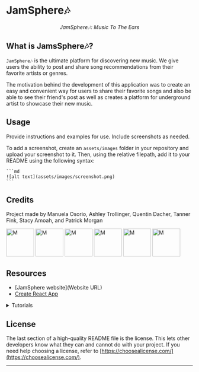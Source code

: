# JamSphere🎶
<p align="center">
  <i align="center"> JamSphere🎶: Music To The Ears </i>
</p>

## What is JamsSphere🎶?

`JamSphere🎶` is the ultimate platform for discovering new music. We give users the ability to post and share song recommendations from their favorite artists or genres.

The motivation behind the development of this application was to create an easy and convenient way for users to share their favorite songs and also be able to see their friend's post as well as creates a platform for underground artist to showcase their new music.



## Usage

Provide instructions and examples for use. Include screenshots as needed.

To add a screenshot, create an `assets/images` folder in your repository and upload your screenshot to it. Then, using the relative filepath, add it to your README using the following syntax:

    ```md
    ![alt text](assets/images/screenshot.png)
    ```

## Credits

Project made by Manuela Osorio, Ashley Trollinger, Quentin Dacher, Tanner Fink, Stacy Amoah, and Patrick Morgan

<a href="https://github.com/jrocksymphonia"><img src="https://avatars.githubusercontent.com/u/122930110?v=4" title="M" width="75" height="75"></a>
<a href="https://github.com/ashleytrollinger"><img src="https://avatars.githubusercontent.com/u/123582742?v=4" title="M" width="75" height="75"></a>
<a href="https://github.com/QDatcher"><img src="https://avatars.githubusercontent.com/u/81837675?v=4" title="M" width="75" height="75"></a>
<a href="https://github.com/Tannerfink2000"><img src="https://avatars.githubusercontent.com/u/123831271?v=4" title="M" width="75" height="75"></a>
<a href="https://github.com/SA2111"><img src="https://avatars.githubusercontent.com/u/127169775?s=400&v=4" title="M" width="75" height="75"></a>
<a href="https://github.com/patrickdmorgan"><img src="https://avatars.githubusercontent.com/u/124013352?v=4" title="M" width="75" height="75"></a>

## Resources
- [JamSphere website](Website URL) 
- [Create React App](https://create-react-app.dev/)


<details>
<summary>
  Tutorials
</summary> <br />

- [React](https://www.youtube.com/watch?v=u6gSSpfsoOQ)
- [Apollo](https://www.youtube.com/watch?v=8D9XnnjFGMs)
- [GraphQL](https://www.youtube.com/watch?v=YyUWW04HwKY)
</details>

## License

The last section of a high-quality README file is the license. This lets other developers know what they can and cannot do with your project. If you need help choosing a license, refer to [https://choosealicense.com/](https://choosealicense.com/).


---
